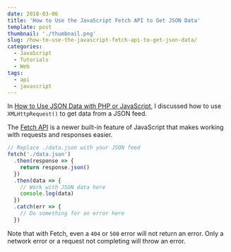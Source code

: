 ```yaml
---
date: 2018-03-06
title: 'How to Use the JavaScript Fetch API to Get JSON Data'
template: post
thumbnail: './thumbnail.png'
slug: /how-to-use-the-javascript-fetch-api-to-get-json-data/
categories:
  - JavaScript
  - Tutorials
  - Web
tags:
  - api
  - javascript
---
```


In [How to Use JSON Data with PHP or JavaScript](https://www.taniarascia.com/how-to-use-json-data-with-php-or-javascript/), I discussed how to use `XMLHttpRequest()` to get data from a JSON feed.

The [Fetch API](https://developer.mozilla.org/en-US/docs/Web/API/Fetch_API) is a newer built-in feature of JavaScript that makes working with requests and responses easier.

```js
// Replace ./data.json with your JSON feed
fetch('./data.json')
  .then(response => {
    return response.json()
  })
  .then(data => {
    // Work with JSON data here
    console.log(data)
  })
  .catch(err => {
    // Do something for an error here
  })
```

Note that with Fetch, even a `404` or `500` error will not return an error. Only a network error or a request not completing will throw an error.
